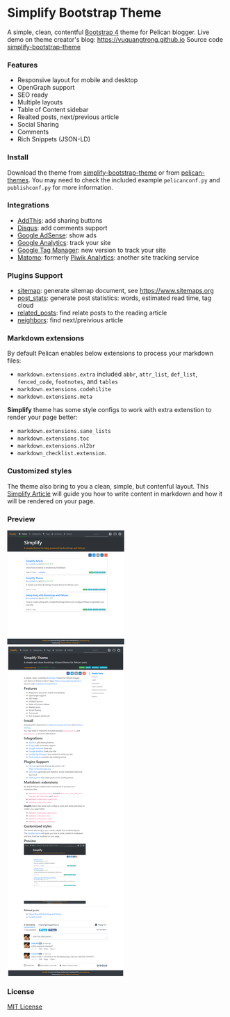 # Simplify Bootstrap Theme
A simple, clean, contentful [Bootstrap 4](https://getbootstrap.com/docs/4.3/getting-started/introduction) theme for Pelican blogger.
Live demo on theme creator's blog: <https://vuquangtrong.github.io>
Source code [simplify-bootstrap-theme](https://github.com/vuquangtrong/simplify-bootstrap-theme)

### Features

- Responsive layout for mobile and desktop
- OpenGraph support
- SEO ready
- Multiple layouts
- Table of Content sidebar
- Realted posts, next/previous article
- Social Sharing 
- Comments
- Rich Snippets (JSON-LD)

### Install

Download the theme from [simplify-bootstrap-theme](https://github.com/vuquangtrong/simplify-bootstrap-theme) or from [pelican-themes](https://github.com/getpelican/pelican-themes).
You may need to check the included example `pelicanconf.py` and `publishconf.py` for more information.

### Integrations

- [AddThis](http://www.addthis.com/): add sharing buttons
- [Disqus](https://disqus.com/): add comments support
- [Google AdSense](https://www.google.com.br/adsense/start/): show ads
- [Google Analytics](https://www.google.com/analytics/web/): track your site
- [Google Tag Manager](https://www.google.com/tagmanager/): new version to track your site
- [Matomo](https://matomo.org): formerly [Piwik Analytics](http://piwik.org/): another site tracking service

### Plugins Support

- [sitemap](https://github.com/getpelican/pelican-plugins/tree/master/sitemap): generate sitemap document, see <https://www.sitemaps.org>
- [post_stats](https://github.com/getpelican/pelican-plugins/tree/master/post_stats): generate post statistics: words, estimated read time, tag cloud
- [related_posts](https://github.com/getpelican/pelican-plugins/tree/master/related_posts): find relate posts to the reading article
- [neighbors](https://github.com/getpelican/pelican-plugins/tree/master/neighbors): find next/preivious article

### Markdown extensions
By default Pelican enables below extensions to process your markdown files:

- `markdown.extensions.extra` included `abbr`, `attr_list`, `def_list`, `fenced_code`, `footnotes`, and `tables`
- `markdown.extensions.codehilite`
- `markdown.extensions.meta` 

**Simplify** theme has some style configs to work with extra extenstion to render your page better:

- `markdown.extensions.sane_lists`
- `markdown.extensions.toc`
- `markdown.extensions.nl2br`
- `markdown_checklist.extension`.

### Customized styles
The theme also bring to you a clean, simple, but contenful layout.
This [Simplify Article](https://vuquangtrong.github.io/blog/simplify-article.html) will guide you how to write content in markdown and how it will be rendered on your page.

### Preview

![screenshot](screenshot.png)

### License
[MIT License](LICENSE)
